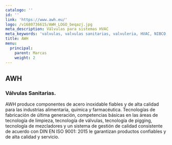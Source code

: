 ```yaml
---
catalogo: ''
id: ''
link: 'https://www.awh.eu/'
logo: /v1680736615/AWH_LOGO_beqazj.jpg
meta_description: Válvulas para sistemas HVAC
meta_keywords: 'valvulas, valvulas sanitarias, valvuleria, HVAC, NIBCO, VNE'
title: AWH
menu:
  principal:
    parent: Marcas
    weight: 2
---
```


## AWH

### Válvulas Sanitarias.

AWH produce componentes de acero inoxidable fiables y de alta calidad para las industrias alimentaria, química y farmacéutica. Tecnologías de fabricación de última generación, competencias básicas en las áreas de tecnología de limpieza, tecnología de válvulas, tecnología de pigging, tecnología de mezcladores y un sistema de gestión de calidad consistente de acuerdo con DIN EN ISO 9001: 2015 le garantizan productos confiables y de alta calidad y servicio.
